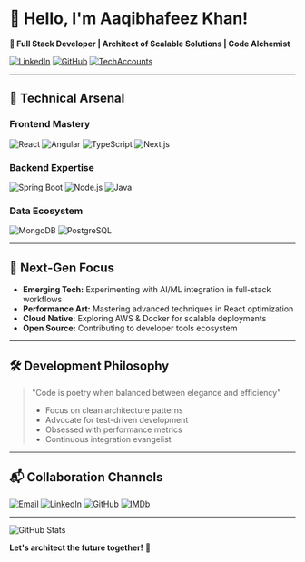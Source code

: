 # 👋 Hello, I'm Aaqibhafeez Khan!  
**🌟 Full Stack Developer | Architect of Scalable Solutions | Code Alchemist**

[![LinkedIn](https://img.shields.io/badge/LinkedIn-Connect-%230A66C2)](https://www.linkedin.com/in/aaqibhafeez-khan-891b7aa4/)
[![GitHub](https://img.shields.io/badge/GitHub-Follow-181717)](https://github.com/AaqibhafeezKhan)
[![TechAccounts](https://img.shields.io/badge/Portfolio-Visit-4D4D4D)](https://my-tech-accounts.vercel.app/)

---

## 🚀 Technical Arsenal

### **Frontend Mastery**  
![React](https://img.shields.io/badge/-React-61DAFB?logo=react&logoColor=white)
![Angular](https://img.shields.io/badge/-Angular-DD0031?logo=angular&logoColor=white)
![TypeScript](https://img.shields.io/badge/-TypeScript-3178C6?logo=typescript&logoColor=white)
![Next.js](https://img.shields.io/badge/-Next.js-000000?logo=next.js&logoColor=white)

### **Backend Expertise**  
![Spring Boot](https://img.shields.io/badge/-Spring%20Boot-6DB33F?logo=springboot&logoColor=white)
![Node.js](https://img.shields.io/badge/-Node.js-339933?logo=nodedotjs&logoColor=white)
![Java](https://img.shields.io/badge/-Java-007396?logo=java&logoColor=white)

### **Data Ecosystem**  
![MongoDB](https://img.shields.io/badge/-MongoDB-47A248?logo=mongodb&logoColor=white)
![PostgreSQL](https://img.shields.io/badge/-PostgreSQL-4169E1?logo=postgresql&logoColor=white)

---

## 🔭 Next-Gen Focus

- **Emerging Tech:** Experimenting with AI/ML integration in full-stack workflows
- **Performance Art:** Mastering advanced techniques in React optimization
- **Cloud Native:** Exploring AWS & Docker for scalable deployments
- **Open Source:** Contributing to developer tools ecosystem

---

## 🛠️ Development Philosophy

> "Code is poetry when balanced between elegance and efficiency"  
> - Focus on clean architecture patterns  
> - Advocate for test-driven development  
> - Obsessed with performance metrics  
> - Continuous integration evangelist

---

## 📬 Collaboration Channels

[![Email](https://img.shields.io/badge/Contact%20Me-aaqibhafeezkhan@gmail.com-%23EA4335)](mailto:aaqibhafeezkhan@gmail.com)
[![LinkedIn](https://img.shields.io/badge/Professional%20Network-%230A66C2)](https://www.linkedin.com/in/aaqibhafeez-khan-891b7aa4/)
[![GitHub](https://img.shields.io/badge/Code%20Repository-%23181717)](https://github.com/AaqibhafeezKhan?tab=repositories)
[![IMDb](https://img.shields.io/badge/IMDb-%23F5C518?style=for-the-badge&logo=imdb&logoColor=black)]([https://www.imdb.com/](https://myimdbpolls.netlify.app/))

---


![GitHub Stats](https://github-readme-stats.vercel.app/api?username=AaqibhafeezKhan&show_icons=true&theme=radical)

**Let's architect the future together!** 🚀
